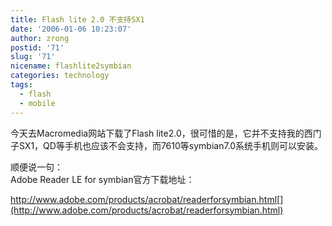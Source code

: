 ```yaml
---
title: Flash lite 2.0 不支持SX1
date: '2006-01-06 10:23:07'
author: zrong
postid: '71'
slug: '71'
nicename: flashlite2symbian
categories: technology
tags:
  - flash
  - mobile
---
```


今天去Macromedia网站下载了Flash
lite2.0，很可惜的是，它并不支持我的西门子SX1，QD等手机也应该不会支持，而7610等symbian7.0系统手机则可以安装。

顺便说一句：  
Adobe Reader LE for symbian官方下载地址：  

http://www.adobe.com/products/acrobat/readerforsymbian.html[](http://www.adobe.com/products/acrobat/readerforsymbian.html)

